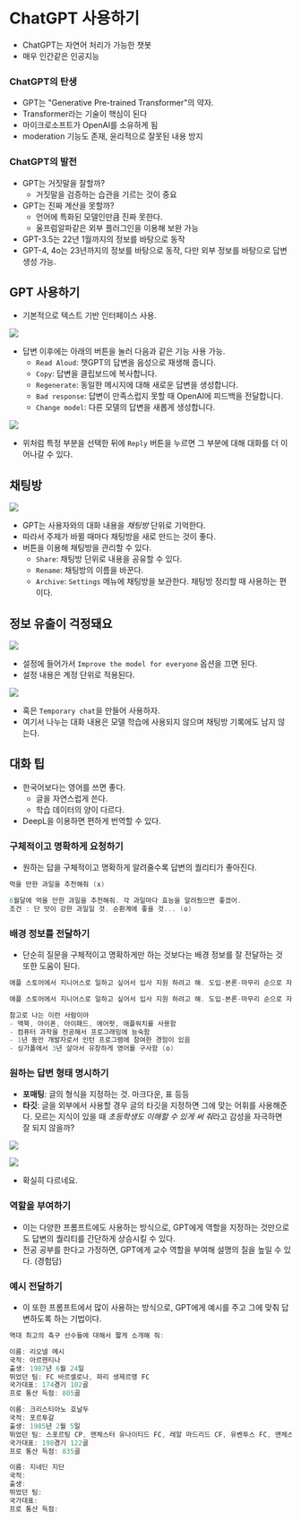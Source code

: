 # ChatGPT 사용하기

- ChatGPT는 자연어 처리가 가능한 챗봇
- 매우 인간같은 인공지능

### ChatGPT의 탄생

- GPT는 "Generative Pre-trained Transformer"의 약자.
- Transformer라는 기술이 핵심이 된다
- 마이크로소프트가 OpenAI를 소유하게 됨
- moderation 기능도 존재, 윤리적으로 잘못된 내용 방지

### ChatGPT의 발전

- GPT는 거짓말을 잘할까?
	- 거짓말을 검증하는 습관을 기르는 것이 중요
- GPT는 진짜 계산을 못할까?
	- 언어에 특화된 모델인만큼 진짜 못한다.
	- 울프럼알파같은 외부 플러그인을 이용해 보완 가능
- GPT-3.5는 22년 1월까지의 정보를 바탕으로 동작
- GPT-4, 4o는 23년까지의 정보를 바탕으로 동작, 다만 외부 정보를 바탕으로 답변 생성 가능.

## GPT 사용하기

- 기본적으로 텍스트 기반 인터페이스 사용. 

![](https://i.imgur.com/aucFFM6.png)

- 답변 이후에는 아래의 버튼을 눌러 다음과 같은 기능 사용 가능.
	- `Read Aloud`: 챗GPT의 답변을 음성으로 재생해 줍니다.
	- `Copy`: 답변을 클립보드에 복사합니다.
	- `Regenerate`: 동일한 메시지에 대해 새로운 답변을 생성합니다.
	- `Bad response`: 답변이 만족스럽지 못할 때 OpenAI에 피드백을 전달합니다.
	- `Change model`: 다른 모델의 답변을 새롭게 생성합니다.

![](https://i.imgur.com/4DrZv5w.png)

- 위처럼 특정 부분을 선택한 뒤에 `Reply` 버튼을 누르면 그 부분에 대해 대화를 더 이어나갈 수 있다.

## 채팅방

![](https://i.imgur.com/RgmljLV.png)

- GPT는 사용자와의 대화 내용을 *채팅방* 단위로 기억한다.
- 따라서 주제가 바뀔 때마다 채팅방을 새로 만드는 것이 좋다.
- 버튼을 이용해 채팅방을 관리할 수 있다.
	- `Share`: 채팅방 단위로 내용을 공유할 수 있다.
	- `Rename`: 채팅방의 이름을 바꾼다.
	- `Archive`: `Settings` 메뉴에 채팅방을 보관한다. 채팅방 정리할 때 사용하는 편이다.

## 정보 유출이 걱정돼요

![](https://i.imgur.com/AV8ollV.png)

- 설정에 들어가서 `Improve the model for everyone` 옵션을 끄면 된다.
- 설정 내용은 계정 단위로 적용된다.

![](https://i.imgur.com/jEEJPpv.png)

- 혹은 `Temporary chat`을 만들어 사용하자.
- 여기서 나누는 대화 내용은 모델 학습에 사용되지 않으며 채팅방 기록에도 남지 않는다.

## 대화 팁

- 한국어보다는 영어를 쓰면 좋다.
	- 글을 자연스럽게 쓴다.
	- 학습 데이터의 양이 다르다.
- DeepL을 이용하면 편하게 번역할 수 있다.

### 구체적이고 명확하게 요청하기

- 원하는 답을 구체적이고 명확하게 알려줄수록 답변의 퀄리티가 좋아진다. 

```cpp
먹을 만한 과일을 추천해줘 (x)

6월달에 먹을 만한 과일을 추천해줘. 각 과일마다 효능을 알려줬으면 좋겠어.
조건 : 단 맛이 강한 과일일 것. 순환계에 좋을 것... (o)
```

### 배경 정보를 전달하기

- 단순히 질문을 구체적이고 명확하게만 하는 것보다는 배경 정보를 잘 전달하는 것 또한 도움이 된다.

```cpp
애플 스토어에서 지니어스로 일하고 싶어서 입사 지원 하려고 해. 도입-본론-마무리 순으로 자기소개서를 작성해 줘. (x)

애플 스토어에서 지니어스로 일하고 싶어서 입사 지원 하려고 해. 도입-본론-마무리 순으로 자기소개서를 작성해 줘.

참고로 나는 이런 사람이야
- 맥북, 아이폰, 아이패드, 에어팟, 애플워치를 사용함
- 컴퓨터 과학을 전공해서 프로그래밍에 능숙함
- 1년 동안 개발자로서 인턴 프로그램에 참여한 경험이 있음
- 싱가폴에서 3년 살아서 유창하게 영어를 구사함 (o)
```

### 원하는 답변 형태 명시하기

- **포매팅**: 글의 형식을 지정하는 것. 마크다운, 표 등등
- **타깃**: 글을 외부에서 사용할 경우 글의 타깃을 지정하면 그에 맞는 어휘를 사용해준다. 모르는 지식이 있을 때 *초등학생도 이해할 수 있게 써 줘*라고 감성을 자극하면 잘 되지 않을까?

![](https://i.imgur.com/yckwuhU.png)

![](https://i.imgur.com/Heva8jv.png)

- 확실히 다르네요.

### 역할을 부여하기

- 이는 다양한 프롬프트에도 사용하는 방식으로, GPT에게 역할을 지정하는 것만으로도 답변의 퀄리티를 간단하게 상승시킬 수 있다.
- 전공 공부를 한다고 가정하면, GPT에게 교수 역할을 부여해 설명의 질을 높일 수 있다. (경험담)

### 예시 전달하기

- 이 또한 프롬프트에서 많이 사용하는 방식으로,  GPT에게 예시를 주고 그에 맞춰 답변하도록 하는 기법이다.

```cpp
역대 최고의 축구 선수들에 대해서 짧게 소개해 줘:

이름: 리오넬 메시
국적: 아르헨티나
출생: 1987년 6월 24일
뛰었던 팀: FC 바르셀로나, 파리 생제르맹 FC
국가대표: 174경기 102골
프로 통산 득점: 805골

이름: 크리스티아노 호날두
국적: 포르투갈
출생: 1985년 2월 5일
뛰었던 팀: 스포르팅 CP, 맨체스터 유나이티드 FC, 레알 마드리드 CF, 유벤투스 FC, 맨체스터 유나이티드 FC, 알 나스르 FC
국가대표: 198경기 122골
프로 통산 득점: 835골

이름: 지네딘 지단
국적:
출생:
뛰었던 팀:
국가대표:
프로 통산 득점:
```
